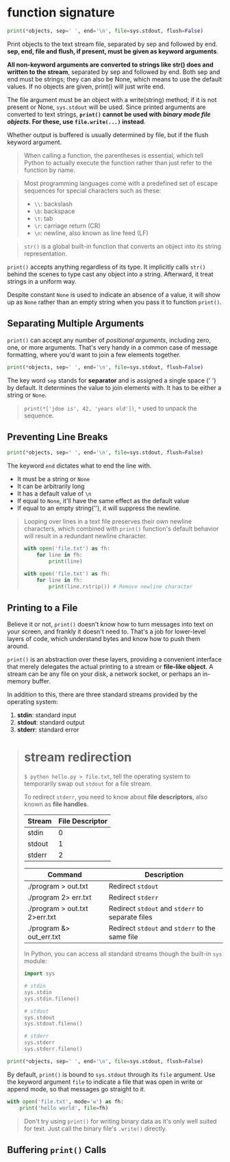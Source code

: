 # function signature

``` python
print(*objects, sep=' ', end='\n', file=sys.stdout, flush=False)
```
Print objects to the text stream file, separated by sep and followed by end. **sep, end, file and flush, if present, must be given as keyword arguments**.    

**All non-keyword arguments are converted to strings like str() does and written to the stream**, separated by sep and followed by end. Both sep and end must be strings; they can also be None, which means to use the default values. If no objects are given, print() will just write end.    

The file argument must be an object with a write(string) method; if it is not present or None, `sys.stdout` will be used. Since printed arguments are converted to text strings, **`print()` cannot be used with *binary mode file objects*. For these, use `file.write(...)` instead**.    

Whether output is buffered is usually determined by file, but if the flush keyword argument.    

> When calling a function, the parentheses is essential, which tell Python to actually execute the function rather than just refer to the function by name.    

> Most programming languages come with a predefined set of escape sequences for special characters such as these:
>
> + `\\`:  backslash
> + `\b`: backspace
> + `\t`: tab
> + `\r`: carriage return (CR)
> + `\n`: newline, also known as line feed (LF)

> `str()` is a global built-in function that converts an object into its string representation.    

`print()` accepts anything regardless of its type. It implicitly calls `str()` behind the scenes to type cast any object into a string. Afterward, it treat strings in a uniform way.    

Despite constant `None` is used to indicate an absence of a value, it will show up as `None` rather than an empty string when you pass it to function `print()`.    

## Separating Multiple Arguments

`print()` can accept any number of *positional arguments*, including zero, one, or more arguments. That's very handy in a common case of message formatting, where you'd want to join a few elements together.    

```python
print(*objects, sep=' ', end='\n', file=sys.stdout, flush=False)
```

 The key word `sep` stands for **separator** and is assigned a single space (' ') by default. It determines the value to join elements with. It has to be either a string or `None`.    

> `print(*['jdoe is', 42, 'years old'])`, `*` used to unpack the sequence.    

## Preventing Line Breaks

```python
print(*objects, sep=' ', end='\n', file=sys.stdout, flush=False)
```

The keyword `end` dictates what to end the line with.       

+ It must be a string or `None`
+ It can be arbitrarily long
+ It has a default value of `\n`
+ If equal to `None`, it'll have the same effect as the default value
+ If equal to an empty string(''), it will suppress the newline.

> Looping over lines in a text file preserves their own newline characters, which combined with `print()` function's default behavior will result in  a redundant newline character.    
>
> ```python
> with open('file.txt') as fh:
>     for line in fh:
>         print(line)
> ```
>
> ```python
> with open('file.txt') as fh:
>     for line in fh:
>         print(line.rstrip()) # Remove newline character
> ```



## Printing to a File

Believe it or not, `print()` doesn't know how to turn messages into text on your screen, and frankly it doesn't need to. That's a job for lower-level layers of code, which understand bytes and know how to push them around.    

`print()` is an abstraction over these layers, providing a convenient interface that merely delegates the actual printing to a stream or **file-like object**. A stream can be any file on your disk, a network socket, or perhaps an in-memory buffer.    

In addition to this, there are three standard streams provided by the operating system:

1. **stdin**: standard input
2. **stdout**: standard output
3. **stderr**: standard error

> # stream redirection
>
> `$ python hello.py > file.txt`, tell the operating system to temporarily swap out `stdout` for a file stream.    
>
> To redirect `stderr`, you need to know about **file descriptors**, also known as **file handles**.    
>
> | Stream | File Descriptor |
> | ------ | --------------- |
> | stdin  | 0               |
> | stdout | 1               |
> | stderr | 2               |
>
> | Command                       | Description                                      |
> | ----------------------------- | ------------------------------------------------ |
> | ./program > out.txt           | Redirect `stdout`                                |
> | ./program 2> err.txt          | Redirect `stderr`                                |
> | ./program > out.txt 2>err.txt | Redirect `stdout` and `stderr` to separate files |
> | ./program &> out_err.txt      | Redirect `stdout` and `stderr` to the same file  |
>
> In Python, you can access all standard streams though the built-in `sys` module:
>
> ```python
> import sys
> 
> # stdin
> sys.stdin
> sys.stdin.fileno()
> 
> # stdout
> sys.stdout
> sys.stdout.fileno()
> 
> # stderr
> sys.stderr
> sys.stderr.fileno()
> ```

```python
print(*objects, sep=' ', end='\n', file=sys.stdout, flush=False)
```

By default, `print()` is bound to `sys.stdout` through its `file` argument. Use the keyword argument `file` to indicate a file that was open in write or append mode, so that messages go straight to it.    

```python
with open('file.txt', mode='w') as fh:
    print('hello world', file=fh)
```

> Don't try using `print()` for writing binary data as it's only well suited for text. Just call the binary file's `.write()` directly.    

## Buffering `print()` Calls



















